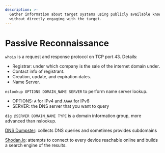 ```yaml
---
description: >-
  Gather information about target systems using publicly available knowledge
  without directly engaging with the target.
---
```


# Passive Reconnaissance

`whois` is a request and response protocol on TCP port 43. Details:

* Registrar: under which company is the sale of the internet domain under.
* Contact info of registrant.
* Creation, update, and expiration dates.
* Name Server.

`nslookup OPTIONS DOMAIN_NAME SERVER` to perform name server lookup.

* OPTIONS: `A` for IPv4 and `AAAA` for IPv6
* SERVER: the DNS server that you want to query

`dig @SERVER DOMAIN_NAME TYPE`  is a domain information group, more advanced than nslookup.

[DNS Dumpster](https://dnsdumpster.com/): collects DNS queries and sometimes provides subdomains

[Shodan.io](https://www.shodan.io/): attempts to connect to every device reachable online and builds a search engine of the results.
